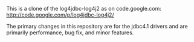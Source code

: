 This is a clone of the log4jdbc-log4j2 as on code.google.com:
http://code.google.com/p/log4jdbc-log4j2/

The primary changes in this repository are for the jdbc4.1 drivers and are primarily
performance, bug fix, and minor features.
